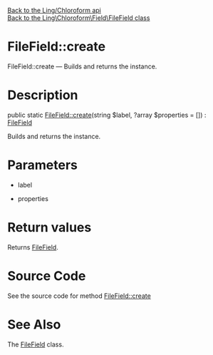 [Back to the Ling/Chloroform api](https://github.com/lingtalfi/Chloroform/blob/master/doc/api/Ling/Chloroform.md)<br>
[Back to the Ling\Chloroform\Field\FileField class](https://github.com/lingtalfi/Chloroform/blob/master/doc/api/Ling/Chloroform/Field/FileField.md)


FileField::create
================



FileField::create — Builds and returns the instance.




Description
================


public static [FileField::create](https://github.com/lingtalfi/Chloroform/blob/master/doc/api/Ling/Chloroform/Field/FileField/create.md)(string $label, ?array $properties = []) : [FileField](https://github.com/lingtalfi/Chloroform/blob/master/doc/api/Ling/Chloroform/Field/FileField.md)




Builds and returns the instance.




Parameters
================


- label

    

- properties

    


Return values
================

Returns [FileField](https://github.com/lingtalfi/Chloroform/blob/master/doc/api/Ling/Chloroform/Field/FileField.md).








Source Code
===========
See the source code for method [FileField::create](https://github.com/lingtalfi/Chloroform/blob/master/Field/FileField.php#L37-L41)


See Also
================

The [FileField](https://github.com/lingtalfi/Chloroform/blob/master/doc/api/Ling/Chloroform/Field/FileField.md) class.



